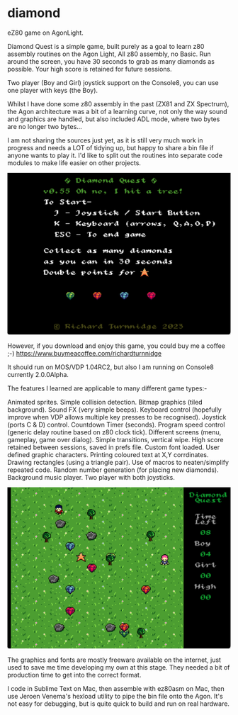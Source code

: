 # diamond
eZ80 game on AgonLight.

Diamond Quest is a simple game, built purely as a goal to learn  z80 assembly routines on the Agon Light, All z80 assembly, no Basic. Run around the screen, you have 30 seconds to grab as many diamonds as possible. Your high score is retained for future sessions.

Two player (Boy and Girl) joystick support on the Console8, you can use one player with keys (the Boy).

Whilst I have done some z80 assembly in the past (ZX81 and ZX Spectrum), the Agon architecture was a bit of a learning curve, not only the way sound and graphics are handled, but also included ADL mode, where two bytes are no longer two bytes...

I am not sharing the sources just yet, as it is still very much work in progress and needs a LOT of tidying up, but happy to share a bin file if anyone wants to play it. I'd like to split out the routines into separate code modules to make life easier on other projects.

![](./diamond1.png)

However, if you download and enjoy this game, you could buy me a coffee ;-)
https://www.buymeacoffee.com/richardturnnidge

It should run on MOS/VDP 1.04RC2, but also I am running on Console8 currently 2.0.0Alpha.

The features I learned are applicable to many different game types:-

Animated sprites.
Simple collision detection.
Bitmap graphics (tiled background).
Sound FX (very simple beeps).
Keyboard control (hopefully improve when VDP allows multiple key presses to be recognised).
Joystick (ports C & D) control.
Countdown Timer (seconds).
Program speed control (generic delay routine based on z80 clock tick).
Different screens (menu, gameplay, game over dialog).
Simple transitions, vertical wipe.
High score retained between sessions, saved in prefs file.
Custom font loaded.
User defined graphic characters.
Printing coloured text at X,Y corrdinates.
Drawing rectangles (using a triangle pair).
Use of macros to neaten/simplify repeated code.
Random number generation (for placing new diamonds).
Background music player.
Two player with both joysticks.

![](./diamond2.png)

The graphics and fonts are mostly freeware available on the internet, just used to save me time developing my own at this stage. They needed a bit of production time to get into the correct format.

I code in Sublime Text on Mac, then assemble with ez80asm on Mac, then use Jeroen Venema's hexload utility to pipe the bin file onto the Agon. It's not easy for debugging, but is quite quick to build and run on real hardware.

